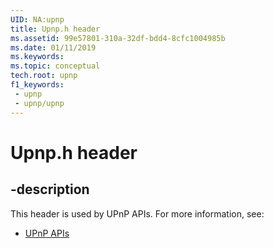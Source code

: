```yaml
---
UID: NA:upnp
title: Upnp.h header
ms.assetid: 99e57801-310a-32df-bdd4-8cfc1004985b
ms.date: 01/11/2019
ms.keywords: 
ms.topic: conceptual
tech.root: upnp
f1_keywords:
 - upnp
 - upnp/upnp
---
```


# Upnp.h header


## -description

This header is used by UPnP APIs. For more information, see:

- [UPnP APIs](../_upnp/index.md)

